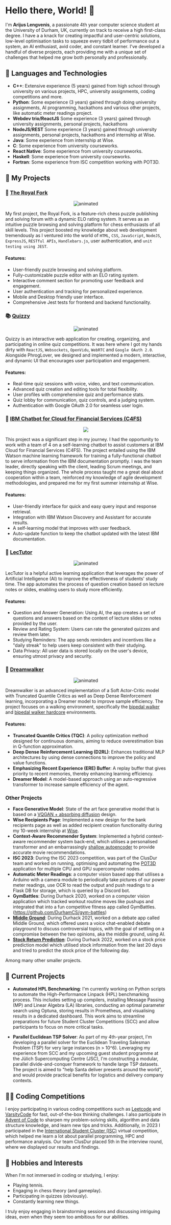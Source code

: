 # Hello there, World! 👋

I'm **Arijus Lengvenis**, a passionate 4th year computer science student at the University of Durham, UK, currently on track to receive a high first-class degree. I have a a knack for creating impactful and user-centric solutions, low-level optimisation tasks to squeeze every tidbit of performance out a system, an AI enthusiast, avid coder, and constant learner. I've developed a handful of diverse projects, each providing me with a unique set of challenges that helped me grow both personally and professionally.

## 🧰 Languages and Technologies

- **C++**: Extensive experience (5 years) gained from high school through university on various projects, HPC, university assignments, coding competitions and more.
- **Python**: Some experience (3 years) gained through doing university assignments, AI programming, hackathons and various other projects, like automatic meter readings project.
- **Webdev trio/ReactJS** Some experience (3 years) gained through university assignments, personal projects, hackathons
- **NodeJS/REST** Some experience (3 years) gained through university assignments, personal projects, hackathons and internship at Wise.
- **Java**: Some experience from internship at Wise.
- **C**: Some experience from university courseworks.
- **React Native**: Some experience from university courseworks.
- **Haskell**: Some experience from university courseworks.
- **Fortran**: Some experience from ISC competition working with POT3D.

## 🎯 My Projects

### 🏰 [The Royal Fork](https://github.com/ArijusLengvenis/royal-fork)

<p align="center">
  <img src="https://github.com/ArijusLengvenis/ArijusLengvenis/blob/main/resources/royal-fork.gif" alt="animated" />
</p>


My first project, the Royal Fork, is a feature-rich chess puzzle publishing and solving forum with a dynamic ELO rating system. It serves as an intuitive puzzle browsing and solving platform for chess enthusiasts of all skill levels. This project boosted my knowledge about web development tremendously as I ventured into the world of `HTML`, `CSS`, `JavaScript`, `NodeJS`, `ExpressJS`, `RESTful APIs`, `Handlebars.js`, user authentication, and `unit testing using JEST`.

#### Features:

- User-friendly puzzle browsing and solving platform.
- Fully-customizable puzzle editor with an ELO rating system.
- Interactive comment section for promoting user feedback and engagement.
- User authentication and tracking for personalized experience.
- Mobile and Desktop friendly user interface.
- Comprehensive Jest tests for frontend and backend functionality.

### 📚 [Quizzy](https://github.com/PhrogLover/Quizzy)

<p align="center">
  <img src="https://github.com/ArijusLengvenis/ArijusLengvenis/blob/main/resources/quizzy.gif" alt="animated" />
</p>

Quizzy is an interactive web application for creating, organizing, and participating in online quiz competitions. It was here where I got my hands dirty with `ReactJS`, `Websockets`, `OpenVidu`, `WebRTC` and `Google OAuth 2.0`. Alongside PhrogLover, we designed and implemented a modern, interactive, and dynamic UI that encourages user participation and engagement.

#### Features:

- Real-time quiz sessions with voice, video, and text communication.
- Advanced quiz creation and editing tools for total flexibility.
- User profiles with comprehensive quiz and performance stats.
- Quiz lobby for communication, quiz controls, and a judging system.
- Authentication with Google OAuth 2.0 for seamless user login.

### 💬 [IBM Chatbot for Cloud for Financial Services (C4FS)](https://github.com/ArijusLengvenis/ibm-chatbot)

<p align="center">
  <img src="https://github.com/ArijusLengvenis/ArijusLengvenis/blob/main/resources/flowchart.png" />
</p>

This project was a significant step in my journey. I had the opportunity to work with a team of 4 on a self-learning chatbot to assist customers at IBM Cloud for Financial Services (C4FS). The project entailed using the IBM Watson machine learning framework for training a fully-functional chatbot to serve information from the IBM documentation promptly. I was the team leader, directly speaking with the client, leading Scrum meetings, and keeping things organized. The whole process taught me a great deal about cooperation within a team, reinforced my knowledge of agile development methodologies, and prepared me for my first summer internship at Wise.

#### Features:

- User-friendly interface for quick and easy query input and response retrieval.
- Integration with IBM Watson Discovery and Assistant for accurate results.
- A self-learning model that improves with user feedback.
- Auto-update function to keep the chatbot updated with the latest IBM documentation.

### 📱 [LecTutor](https://github.com/pjborowiecki/haiid-lectutor-react-native)

<p align="center">
  <img src="https://github.com/ArijusLengvenis/ArijusLengvenis/blob/main/resources/lectutor.gif" alt="animated" />
</p>

LecTutor is a helpful active learning application that leverages the power of Artificial Intelligence (AI) to improve the effectiveness of students' study time. The app automates the process of question creation based on lecture notes or slides, enabling users to study more efficiently.

#### Features:

- Question and Answer Generation: Using AI, the app creates a set of questions and answers based on the content of lecture slides or notes provided by the user. 
- Review and Rating System: Users can rate the generated quizzes and review them later. 
- Studying Reminders: The app sends reminders and incentives like a "daily streak" to help users keep consistent with their studying.
- Data Privacy: All user data is stored locally on the user's device, ensuring utmost privacy and security.

### 🚶 [Dreamwalker](https://github.com/ArijusLengvenis/bipedal-walker-dreamer)

<p align="center">
  <img src="https://github.com/ArijusLengvenis/ArijusLengvenis/blob/main/resources/dreamwalker.gif" alt="animated" />
</p>

Dreamwalker is an advanced implementation of a Soft Actor-Critic model with Truncated Quantile Critics as well as Deep Dense Reinforcement learning, incorporating a Dreamer model to improve sample efficiency. The project focuses on a walking environment, specifically the [bipedal walker](https://www.gymlibrary.dev/environments/box2d/bipedal_walker/) and [bipedal walker hardcore](https://www.gymlibrary.dev/environments/box2d/bipedal_walker/) environments.

#### Features:

- **Truncated Quantile Critics (TQC)**: A policy optimization method designed for continuous domains, aiming to reduce overestimation bias in Q-function approximation.
- **Deep Dense Reinforcement Learning (D2RL)**: Enhances traditional MLP architectures by using dense connections to improve the policy and value functions.
- **Emphasizing Recent Experience (ERE) Buffer**: A replay buffer that gives priority to recent memories, thereby enhancing learning efficiency.
- **Dreamer Model**: A model-based approach using an auto-regressive transformer to increase sample efficiency of the agent.

### Other Projects

- **Face Generative Model**: State of the art face generative model that is based on a [VQGAN + absorbing diffusion](https://arxiv.org/abs/2111.12701) design.
- **Wise Recipients Page**: Implemented a new design for the bank recipients page as well as added recipient creation functionality during my 10-week internship at [Wise](https://wise.com/gb/about/our-story).
- **Context-Aware Recommender System**: Implemented a hybrid context-aware recommender system back-end, which utilises a personalised transformer and an embarrassingly [shallow autoencoder](https://arxiv.org/abs/1905.03375) to provide accurate movie recommendations.
- **ISC 2023**: During the ISC  2023 competition, was part of the ClusDur team and worked on running, optimising and automating the [POT3D](https://github.com/predsci/POT3D) application for multiple CPU and GPU supercomputer nodes.
- **Automatic Meter Readings**: a computer vision based app that utilises a Arduino with a camera module to periodically take pictures of our power meter readings, use OCR to read the output and push readings to a Flask DB for storage, which is queried by a Discord bot.
- **GymBattles**: During Durhack 2020, worked on a computer vision application which tracked workout routine moves like pushups and integrated that into a fun competitive fitness app called GymBattles. (https://github.com/DurhamCS/gym-battles)
- [**Middle Ground**](https://github.com/DurhamCS/Durhack-2022): During Durhack 2021, worked on a debate app called Middle Ground, which offered users a voice chat-enabled debate playground to discuss controversial topics, with the goal of settling on a compromise between the two opinions, aka the middle ground, using AI. 
- [**Stock Return Prediction**](https://github.com/isaacsbox/QRT-Stock-Return-Prediction): During Durhack 2022, worked on a stock price prediction model which utilised stock information from the last 20 days and tried to predict the stock price of the following day. 

Among many other smaller projects.

## 🔨 Current Projects

- **Automated HPL Benchmarking**: I'm currently working on Python scripts to automate the High-Performance Linpack (HPL) benchmarking process. This includes setting up compilers, installing Message Passing (MP) and Linear Algebra (LA) libraries, conducting an optimal parameter search using Optuna, storing results in Prometheus, and visualising results in a dedicated dashboard. This work aims to streamline preparations for future Student Cluster Competitions (SCC) and allow participants to focus on more critical tasks.

- **Parallel Euclidean TSP Solver**: As part of my 4th-year project, I'm developing a parallel solver for the Euclidean Traveling Salesman Problem (TSP) for very large instances (n > 10^6). Leveraging my experience from SCC and my upcoming guest student programme at the Jülich Supercomputing Centre (JSC), I'm constructing a modular, parallel divide-and-conquer framework to handle large TSP datasets. The project is aimed to "help Santa deliver presents around the world", and would provide practical benefits for logistics and delivery company contexts.

## 👨‍💻 Coding Competitions

I enjoy participating in various coding competitions such as [Leetcode](https://leetcode.com/) and [VarsityCode](https://www.showcode.io/varsitycode) for fast, out-of-the-box thinking challenges. I also participate in [Advent of Code](https://adventofcode.com/) to sharpen my problem-solving skills, algorithm and data structure knowledge, and learn new tips and tricks. Additionally, in 2023 I participated in the [International Student Cluster (ISC)](https://www.isc-hpc.com/student-cluster-competition.html) virtual competition, which helped me learn a lot about parallel programming, HPC and performance analysis. Our team ClusDur placed 5th in the interview round, where we displayed our results and findings.

## 🚀 Hobbies and Interests

When I'm not immersed in coding or studying, I enjoy:
- Playing tennis.
- Engaging in chess theory (and gameplay).
- Participating in quizzes (obviously).
- Constantly learning new things.

I truly enjoy engaging in brainstorming sessions and discussing intriguing ideas, even when they seem too ambitious for our abilities.
